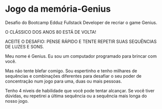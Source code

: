 # Jogo da memória-Genius

Desafio do Bootcamp Edduz Fullstack Developer de recriar o game Genius.

O CLÁSSICO DOS ANOS 80 ESTÁ DE VOLTA!

ACEITE O DESAFIO: PENSE RÁPIDO E TENTE REPETIR SUAS SEQUÊNCIAS DE LUZES E SONS.

Meu nome é Genius. Eu sou um computador programado para brincar com você.

Mas não tente blefar comigo. Sou espertinho e tenho milhares de sequências e combinações diferentes para desafiar o seu poder de concentração num jogo para uma, duas ou mais pessoas. 

Tenho 4 níveis de habilidade que você pode tentar alcançar. Se você tiver dúvidas, eu repetirei a última sequência ou a sequência mais longa do nosso jogo.
